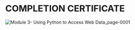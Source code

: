 #  COMPLETION CERTIFICATE

![Module 3- Using Python to Access Web Data_page-0001](https://github.com/Sayan-Dutta-1/Using-Python-to-Access-Web-Data---Coursera/assets/113238898/b6ad377b-1365-4282-9dd4-fab4dccff721)

